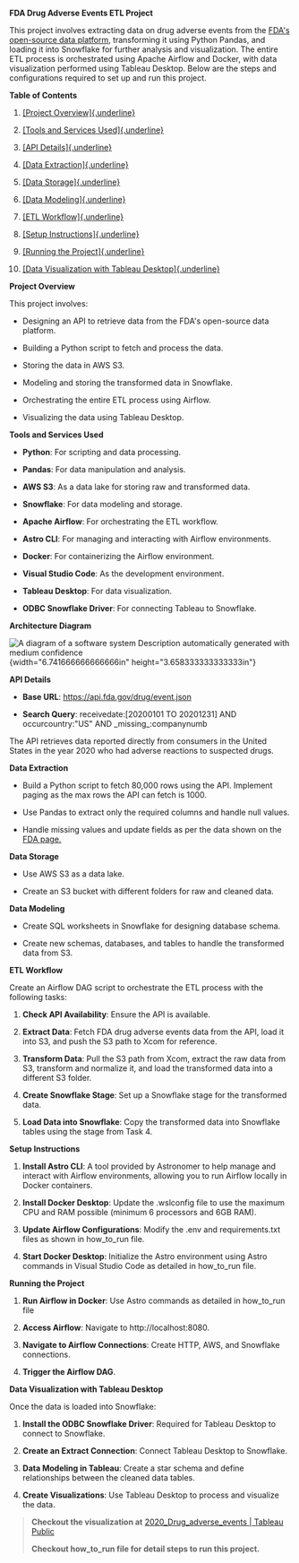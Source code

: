 **FDA Drug Adverse Events ETL Project**

This project involves extracting data on drug adverse events from the
[FDA\'s open-source data platform](https://open.fda.gov/), transforming
it using Python Pandas, and loading it into Snowflake for further
analysis and visualization. The entire ETL process is orchestrated using
Apache Airflow and Docker, with data visualization performed using
Tableau Desktop. Below are the steps and configurations required to set
up and run this project.

**Table of Contents**

1.  [[Project Overview]{.underline}](#project-overview)

2.  [[Tools and Services Used]{.underline}](#tools-and-services-used)

3.  [[API Details]{.underline}](#api-details)

4.  [[Data Extraction]{.underline}](#data-extraction)

5.  [[Data Storage]{.underline}](#data-storage)

6.  [[Data Modeling]{.underline}](#data-modeling)

7.  [[ETL Workflow]{.underline}](#etl-workflow)

8.  [[Setup Instructions]{.underline}](#setup-instructions)

9.  [[Running the Project]{.underline}](#running-the-project)

10. [[Data Visualization with Tableau
    Desktop]{.underline}](#data-visualization-with-tableau-desktop)

**Project Overview**

This project involves:

-   Designing an API to retrieve data from the FDA\'s open-source data
    platform.

-   Building a Python script to fetch and process the data.

-   Storing the data in AWS S3.

-   Modeling and storing the transformed data in Snowflake.

-   Orchestrating the entire ETL process using Airflow.

-   Visualizing the data using Tableau Desktop.

**Tools and Services Used**

-   **Python**: For scripting and data processing.

-   **Pandas**: For data manipulation and analysis.

-   **AWS S3**: As a data lake for storing raw and transformed data.

-   **Snowflake**: For data modeling and storage.

-   **Apache Airflow**: For orchestrating the ETL workflow.

-   **Astro CLI**: For managing and interacting with Airflow
    environments.

-   **Docker**: For containerizing the Airflow environment.

-   **Visual Studio Code**: As the development environment.

-   **Tableau Desktop**: For data visualization.

-   **ODBC Snowflake Driver**: For connecting Tableau to Snowflake.

**Architecture Diagram**

![A diagram of a software system Description automatically generated
with medium confidence](media/image1.png){width="6.741666666666666in"
height="3.658333333333333in"}

**API Details**

-   **Base URL**: https://api.fda.gov/drug/event.json

-   **Search Query**: receivedate:\[20200101 TO 20201231\] AND
    occurcountry:\"US\" AND \_missing\_:companynumb

The API retrieves data reported directly from consumers in the United
States in the year 2020 who had adverse reactions to suspected drugs.

**Data Extraction**

-   Build a Python script to fetch 80,000 rows using the API. Implement
    paging as the max rows the API can fetch is 1000.

-   Use Pandas to extract only the required columns and handle null
    values.

-   Handle missing values and update fields as per the data shown on the
    [FDA page.](https://open.fda.gov/apis/drug/event/)

**Data Storage**

-   Use AWS S3 as a data lake.

-   Create an S3 bucket with different folders for raw and cleaned data.

**Data Modeling**

-   Create SQL worksheets in Snowflake for designing database schema.

-   Create new schemas, databases, and tables to handle the transformed
    data from S3.

**ETL Workflow**

Create an Airflow DAG script to orchestrate the ETL process with the
following tasks:

1.  **Check API Availability**: Ensure the API is available.

2.  **Extract Data**: Fetch FDA drug adverse events data from the API,
    load it into S3, and push the S3 path to Xcom for reference.

3.  **Transform Data**: Pull the S3 path from Xcom, extract the raw data
    from S3, transform and normalize it, and load the transformed data
    into a different S3 folder.

4.  **Create Snowflake Stage**: Set up a Snowflake stage for the
    transformed data.

5.  **Load Data into Snowflake**: Copy the transformed data into
    Snowflake tables using the stage from Task 4.

**Setup Instructions**

1.  **Install Astro CLI**: A tool provided by Astronomer to help manage
    and interact with Airflow environments, allowing you to run Airflow
    locally in Docker containers.

2.  **Install Docker Desktop**: Update the .wslconfig file to use the
    maximum CPU and RAM possible (minimum 6 processors and 6GB RAM).

3.  **Update Airflow Configurations**: Modify the .env and
    requirements.txt files as shown in how_to_run file.

4.  **Start Docker Desktop**: Initialize the Astro environment using
    Astro commands in Visual Studio Code as detailed in how_to_run file.

**Running the Project**

1.  **Run Airflow in Docker**: Use Astro commands as detailed in
    how_to_run file

2.  **Access Airflow**: Navigate to http://localhost:8080.

3.  **Navigate to Airflow Connections**: Create HTTP, AWS, and Snowflake
    connections.

4.  **Trigger the Airflow DAG**.

**Data Visualization with Tableau Desktop**

Once the data is loaded into Snowflake:

1.  **Install the ODBC Snowflake Driver**: Required for Tableau Desktop
    to connect to Snowflake.

2.  **Create an Extract Connection**: Connect Tableau Desktop to
    Snowflake.

3.  **Data Modeling in Tableau**: Create a star schema and define
    relationships between the cleaned data tables.

4.  **Create Visualizations**: Use Tableau Desktop to process and
    visualize the data.

> **Checkout the visualization at** [2020_Drug_adverse_events \| Tableau
> Public](https://public.tableau.com/app/profile/ravi.shankar.p.r/viz/2020_Drug_adverse_events/Dashboard3)
>
> **Checkout how_to_run file for detail steps to run this project.**
